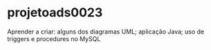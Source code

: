 # projetoads0023
Aprender a criar: alguns dos diagramas UML; aplicação Java; uso de triggers e procedures no MySQL
